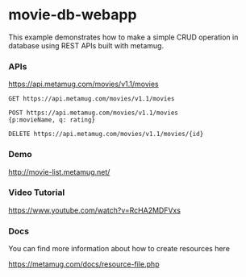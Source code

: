 # movie-db-webapp

This example demonstrates how to make a simple CRUD operation in database using REST APIs built with metamug.

### APIs

https://api.metamug.com/movies/v1.1/movies

```
GET https://api.metamug.com/movies/v1.1/movies

POST https://api.metamug.com/movies/v1.1/movies
{p:movieName, q: rating}

DELETE https://api.metamug.com/movies/v1.1/movies/{id}
```

### Demo

http://movie-list.metamug.net/

### Video Tutorial

https://www.youtube.com/watch?v=RcHA2MDFVxs

### Docs 

You can find more information about how to create resources here

https://metamug.com/docs/resource-file.php
